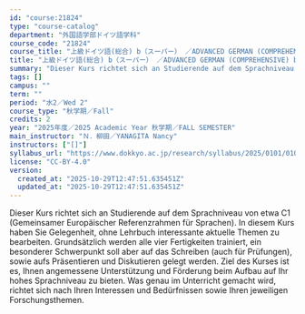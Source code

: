 ```yaml
---
id: "course:21824"
type: "course-catalog"
department: "外国語学部ドイツ語学科"
course_code: "21824"
course_title: "上級ドイツ語(総合) b（スーパー） ／ADVANCED GERMAN (COMPREHENSIVE) b"
title: "上級ドイツ語(総合) b（スーパー） ／ADVANCED GERMAN (COMPREHENSIVE) b"
summary: "Dieser Kurs richtet sich an Studierende auf dem Sprachniveau von etwa C1 (Gemeinsamer Europäischer Referenzrahmen für Sp…"
tags: []
campus: ""
term: ""
period: "水2／Wed 2"
course_type: "秋学期／Fall"
credits: 2
year: "2025年度／2025 Academic Year 秋学期／FALL SEMESTER"
main_instructor: "Ｎ．柳田／YANAGITA Nancy"
instructors: ["[]"]
syllabus_url: "https://www.dokkyo.ac.jp/research/syllabus/2025/0101/0101_21824_ja_JP.html"
license: "CC-BY-4.0"
version:
  created_at: "2025-10-29T12:47:51.635451Z"
  updated_at: "2025-10-29T12:47:51.635451Z"
---
```

Dieser Kurs richtet sich an Studierende auf dem Sprachniveau von etwa C1 (Gemeinsamer Europäischer Referenzrahmen für Sprachen). In diesem Kurs haben Sie Gelegenheit, ohne Lehrbuch interessante aktuelle Themen zu bearbeiten. Grundsätzlich werden alle vier Fertigkeiten trainiert, ein besonderer Schwerpunkt soll aber auf das Schreiben (auch für Prüfungen), sowie aufs Präsentieren und Diskutieren gelegt werden. Ziel des Kurses ist es, Ihnen angemessene Unterstützung und Förderung beim Aufbau auf Ihr hohes Sprachniveau zu bieten. Was genau im Unterricht gemacht wird, richtet sich nach Ihren Interessen und Bedürfnissen sowie Ihren jeweiligen Forschungsthemen.
